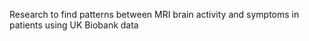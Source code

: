 Research to find patterns between MRI brain activity and symptoms in patients using UK Biobank data

